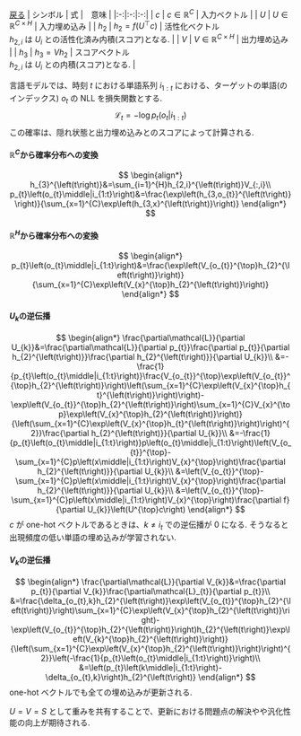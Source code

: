 [戻る](VALL-E.md)
| シンボル | 式 |　意味 |
|:-:|:-:|:-:|
| $c$ | $c\in\mathbb{R}^{C}$ | 入力ベクトル |
| $U$ | $U\in\mathbb{R}^{C\times H}$ | 入力埋め込み |
| $h_{2}$ | $h_{2}=f\left(U^{\top}c\right)$ | 活性化ベクトル<br>$h_{2,i}$ は $U_{i}$ との活性化済み内積(スコア)となる. |
| $V$ | $V\in\mathbb{R}^{C\times H}$ | 出力埋め込み |
| $h_{3}$ | $h_{3}=Vh_{2}$ | スコアベクトル<br>$h_{2,i}$ は $U_{i}$ との内積(スコア)となる. |

言語モデルでは、時刻 $t$ における単語系列 $i_{1:t}$ における、ターゲットの単語(のインデックス) $o_{t}$ の NLL を損失関数とする.
$$
\mathcal{L}_{t}=-\log p_{t}\left(o_{t}\middle|i_{1:t}\right)
$$
この確率は、隠れ状態と出力埋め込みとのスコアによって計算される.
#### $\mathbb{R}^{C}$から確率分布への変換
$$
\begin{align*}
    h_{3}^{\left(t\right)}&=\sum_{i=1}^{H}h_{2,i}^{\left(t\right)}V_{:,i}\\
    p_{t}\left(o_{t}\middle|i_{1:t}\right)&=\frac{\exp\left(h_{3,o_{t}}^{\left(t\right)}\right)}{\sum_{x=1}^{C}\exp\left(h_{3,x}^{\left(t\right)}\right)}
\end{align*}
$$

#### $\mathbb{R}^{H}$から確率分布への変換
$$
\begin{align*}
    p_{t}\left(o_{t}\middle|i_{1:t}\right)&=\frac{\exp\left(V_{o_{t}}^{\top}h_{2}^{\left(t\right)}\right)}{\sum_{x=1}^{C}\exp\left(V_{x}^{\top}h_{2}^{\left(t\right)}\right)}
\end{align*}
$$

#### $U_{k}$の逆伝播
$$
\begin{align*}
    \frac{\partial\mathcal{L}}{\partial U_{k}}&=\frac{\partial\mathcal{L}}{\partial p_{t}}\frac{\partial p_{t}}{\partial h_{2}^{\left(t\right)}}\frac{\partial h_{2}^{\left(t\right)}}{\partial U_{k}}\\
    &=-\frac{1}{p_{t}\left(o_{t}\middle|i_{1:t}\right)}\frac{V_{o_{t}}^{\top}\exp\left(V_{o_{t}}^{\top}h_{2}^{\left(t\right)}\right)\left(\sum_{x=1}^{C}\exp\left(V_{x}^{\top}h_{t}^{\left(t\right)}\right)\right)-\exp\left(V_{o_{t}}^{\top}h_{2}^{\left(t\right)}\right)\sum_{x=1}^{C}V_{x}^{\top}\exp\left(V_{x}^{\top}h_{2}^{\left(t\right)}\right)}{\left(\sum_{x=1}^{C}\exp\left(V_{x}^{\top}h_{t}^{\left(t\right)}\right)\right)^{2}}\frac{\partial h_{2}^{\left(t\right)}}{\partial U_{k}}\\
    &=-\frac{1}{p_{t}\left(o_{t}\middle|i_{1:t}\right)}p\left(o_{t}\middle|i_{1:t}\right)\left(V_{o_{t}}^{\top}-\sum_{x=1}^{C}p\left(x\middle|i_{1:t}\right)V_{x}^{\top}\right)\frac{\partial h_{2}^{\left(t\right)}}{\partial U_{k}}\\
    &=\left(V_{o_{t}}^{\top}-\sum_{x=1}^{C}p\left(x\middle|i_{1:t}\right)V_{x}^{\top}\right)\frac{\partial h_{2}^{\left(t\right)}}{\partial U_{k}}\\
    &=\left(V_{o_{t}}^{\top}-\sum_{x=1}^{C}p\left(x\middle|i_{1:t}\right)V_{x}^{\top}\right)\frac{\partial f}{\partial U_{k}}\left(U^{\top}c\right)
\end{align*}
$$
$c$ が one-hot ベクトルであるときは、$k\neq i_{t}$ での逆伝播が 0 になる.
そうなると出現頻度の低い単語の埋め込みが学習されない.

#### $V_{k}$の逆伝播
$$
\begin{align*}
    \frac{\partial\mathcal{L}}{\partial V_{k}}&=\frac{\partial p_{t}}{\partial V_{k}}\frac{\partial\mathcal{L}_{t}}{\partial p_{t}}\\
    &=\frac{\delta_{o_{t},k}h_{2}^{\left(t\right)}\exp\left(V_{o_{t}}^{\top}h_{2}^{\left(t\right)}\right)\sum_{x=1}^{C}\exp\left(V_{x}^{\top}h_{2}^{\left(t\right)}\right)-\exp\left(V_{o_{t}}^{\top}h_{2}^{\left(t\right)}\right)h_{2}^{\left(t\right)}\exp\left(V_{k}^{\top}h_{2}^{\left(t\right)}\right)}{\left(\sum_{x=1}^{C}\exp\left(V_{x}^{\top}h_{2}^{\left(t\right)}\right)\right)^{2}}\left(-\frac{1}{p_{t}\left(o_{t}\middle|i_{1:t}\right)}\right)\\
    &=\left(p_{t}\left(k\middle|i_{1:t}\right)-\delta_{o_{t},k}\right)h_{2}^{\left(t\right)}
\end{align*}
$$
one-hot ベクトルでも全ての埋め込みが更新される.

$U=V=S$ として重みを共有することで、更新における問題点の解決やや汎化性能の向上が期待される.
